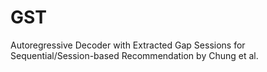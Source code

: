 # GST
Autoregressive Decoder with Extracted Gap Sessions for Sequential/Session-based Recommendation by Chung et al.
